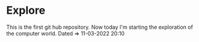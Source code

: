# Explore 
This is the first git hub repository.
Now today I'm starting the exploration of the computer world. Dated => 11-03-2022 20:10
